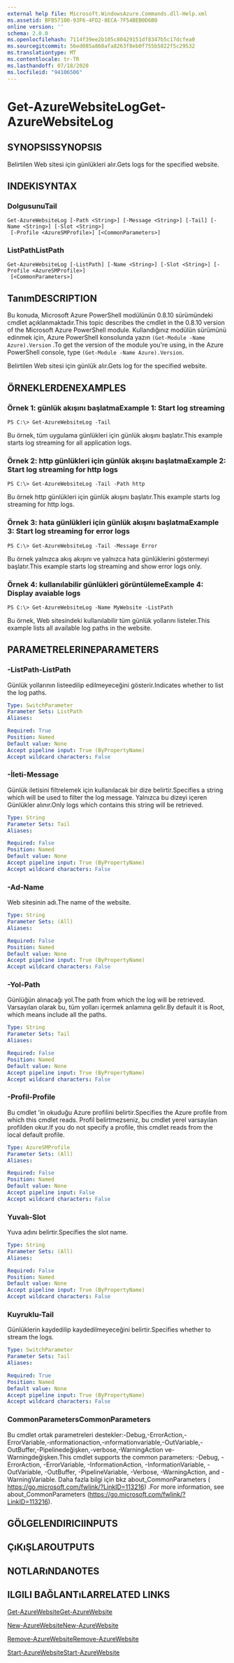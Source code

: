 ```yaml
---
external help file: Microsoft.WindowsAzure.Commands.dll-Help.xml
ms.assetid: BFB57100-93F6-4FD2-8ECA-7F54BEB0D6B0
online version: ''
schema: 2.0.0
ms.openlocfilehash: 7114f39ee2b105c80429151df8347b5c17dcfea0
ms.sourcegitcommit: 56ed085a868afa8263f8eb0f755b5822f5c29532
ms.translationtype: MT
ms.contentlocale: tr-TR
ms.lasthandoff: 07/18/2020
ms.locfileid: "94106506"
---
```

# <span data-ttu-id="e7568-101">Get-AzureWebsiteLog</span><span class="sxs-lookup"><span data-stu-id="e7568-101">Get-AzureWebsiteLog</span></span>

## <span data-ttu-id="e7568-102">SYNOPSIS</span><span class="sxs-lookup"><span data-stu-id="e7568-102">SYNOPSIS</span></span>
<span data-ttu-id="e7568-103">Belirtilen Web sitesi için günlükleri alır.</span><span class="sxs-lookup"><span data-stu-id="e7568-103">Gets logs for the specified website.</span></span>

## <span data-ttu-id="e7568-104">INDEKI</span><span class="sxs-lookup"><span data-stu-id="e7568-104">SYNTAX</span></span>

### <span data-ttu-id="e7568-105">Dolgusunu</span><span class="sxs-lookup"><span data-stu-id="e7568-105">Tail</span></span>
```
Get-AzureWebsiteLog [-Path <String>] [-Message <String>] [-Tail] [-Name <String>] [-Slot <String>]
 [-Profile <AzureSMProfile>] [<CommonParameters>]
```

### <span data-ttu-id="e7568-106">ListPath</span><span class="sxs-lookup"><span data-stu-id="e7568-106">ListPath</span></span>
```
Get-AzureWebsiteLog [-ListPath] [-Name <String>] [-Slot <String>] [-Profile <AzureSMProfile>]
 [<CommonParameters>]
```

## <span data-ttu-id="e7568-107">Tanım</span><span class="sxs-lookup"><span data-stu-id="e7568-107">DESCRIPTION</span></span>
<span data-ttu-id="e7568-108">Bu konuda, Microsoft Azure PowerShell modülünün 0.8.10 sürümündeki cmdlet açıklanmaktadır.</span><span class="sxs-lookup"><span data-stu-id="e7568-108">This topic describes the cmdlet in the 0.8.10 version of the Microsoft Azure PowerShell module.</span></span>
<span data-ttu-id="e7568-109">Kullandığınız modülün sürümünü edinmek için, Azure PowerShell konsolunda yazın `(Get-Module -Name Azure).Version` .</span><span class="sxs-lookup"><span data-stu-id="e7568-109">To get the version of the module you're using, in the Azure PowerShell console, type `(Get-Module -Name Azure).Version`.</span></span>

<span data-ttu-id="e7568-110">Belirtilen Web sitesi için günlük alır.</span><span class="sxs-lookup"><span data-stu-id="e7568-110">Gets log for the specified website.</span></span>

## <span data-ttu-id="e7568-111">ÖRNEKLERDEN</span><span class="sxs-lookup"><span data-stu-id="e7568-111">EXAMPLES</span></span>

### <span data-ttu-id="e7568-112">Örnek 1: günlük akışını başlatma</span><span class="sxs-lookup"><span data-stu-id="e7568-112">Example 1: Start log streaming</span></span>
```
PS C:\> Get-AzureWebsiteLog -Tail
```

<span data-ttu-id="e7568-113">Bu örnek, tüm uygulama günlükleri için günlük akışını başlatır.</span><span class="sxs-lookup"><span data-stu-id="e7568-113">This example starts log streaming for all application logs.</span></span>

### <span data-ttu-id="e7568-114">Örnek 2: http günlükleri için günlük akışını başlatma</span><span class="sxs-lookup"><span data-stu-id="e7568-114">Example 2: Start log streaming for http logs</span></span>
```
PS C:\> Get-AzureWebsiteLog -Tail -Path http
```

<span data-ttu-id="e7568-115">Bu örnek http günlükleri için günlük akışını başlatır.</span><span class="sxs-lookup"><span data-stu-id="e7568-115">This example starts log streaming for http logs.</span></span>

### <span data-ttu-id="e7568-116">Örnek 3: hata günlükleri için günlük akışını başlatma</span><span class="sxs-lookup"><span data-stu-id="e7568-116">Example 3: Start log streaming for error logs</span></span>
```
PS C:\> Get-AzureWebsiteLog -Tail -Message Error
```

<span data-ttu-id="e7568-117">Bu örnek yalnızca akış akışını ve yalnızca hata günlüklerini göstermeyi başlatır.</span><span class="sxs-lookup"><span data-stu-id="e7568-117">This example starts log streaming and show error logs only.</span></span>

### <span data-ttu-id="e7568-118">Örnek 4: kullanılabilir günlükleri görüntüleme</span><span class="sxs-lookup"><span data-stu-id="e7568-118">Example 4: Display avaiable logs</span></span>
```
PS C:\> Get-AzureWebsiteLog -Name MyWebsite -ListPath
```

<span data-ttu-id="e7568-119">Bu örnek, Web sitesindeki kullanılabilir tüm günlük yollarını listeler.</span><span class="sxs-lookup"><span data-stu-id="e7568-119">This example lists all available log paths in the website.</span></span>

## <span data-ttu-id="e7568-120">PARAMETRELERINE</span><span class="sxs-lookup"><span data-stu-id="e7568-120">PARAMETERS</span></span>

### <span data-ttu-id="e7568-121">-ListPath</span><span class="sxs-lookup"><span data-stu-id="e7568-121">-ListPath</span></span>
<span data-ttu-id="e7568-122">Günlük yollarının listeedilip edilmeyeceğini gösterir.</span><span class="sxs-lookup"><span data-stu-id="e7568-122">Indicates whether to list the log paths.</span></span>

```yaml
Type: SwitchParameter
Parameter Sets: ListPath
Aliases: 

Required: True
Position: Named
Default value: None
Accept pipeline input: True (ByPropertyName)
Accept wildcard characters: False
```

### <span data-ttu-id="e7568-123">-İleti</span><span class="sxs-lookup"><span data-stu-id="e7568-123">-Message</span></span>
<span data-ttu-id="e7568-124">Günlük iletisini filtrelemek için kullanılacak bir dize belirtir.</span><span class="sxs-lookup"><span data-stu-id="e7568-124">Specifies a string which will be used to filter the log message.</span></span>
<span data-ttu-id="e7568-125">Yalnızca bu dizeyi içeren Günlükler alınır.</span><span class="sxs-lookup"><span data-stu-id="e7568-125">Only logs which contains this string will be retrieved.</span></span>

```yaml
Type: String
Parameter Sets: Tail
Aliases: 

Required: False
Position: Named
Default value: None
Accept pipeline input: True (ByPropertyName)
Accept wildcard characters: False
```

### <span data-ttu-id="e7568-126">-Ad</span><span class="sxs-lookup"><span data-stu-id="e7568-126">-Name</span></span>
<span data-ttu-id="e7568-127">Web sitesinin adı.</span><span class="sxs-lookup"><span data-stu-id="e7568-127">The name of the website.</span></span>

```yaml
Type: String
Parameter Sets: (All)
Aliases: 

Required: False
Position: Named
Default value: None
Accept pipeline input: True (ByPropertyName)
Accept wildcard characters: False
```

### <span data-ttu-id="e7568-128">-Yol</span><span class="sxs-lookup"><span data-stu-id="e7568-128">-Path</span></span>
<span data-ttu-id="e7568-129">Günlüğün alınacağı yol.</span><span class="sxs-lookup"><span data-stu-id="e7568-129">The path from which the log will be retrieved.</span></span>
<span data-ttu-id="e7568-130">Varsayılan olarak bu, tüm yolları içermek anlamına gelir.</span><span class="sxs-lookup"><span data-stu-id="e7568-130">By default it is Root, which means include all the paths.</span></span>

```yaml
Type: String
Parameter Sets: Tail
Aliases: 

Required: False
Position: Named
Default value: None
Accept pipeline input: True (ByPropertyName)
Accept wildcard characters: False
```

### <span data-ttu-id="e7568-131">-Profil</span><span class="sxs-lookup"><span data-stu-id="e7568-131">-Profile</span></span>
<span data-ttu-id="e7568-132">Bu cmdlet 'in okuduğu Azure profilini belirtir.</span><span class="sxs-lookup"><span data-stu-id="e7568-132">Specifies the Azure profile from which this cmdlet reads.</span></span>
<span data-ttu-id="e7568-133">Profil belirtmezseniz, bu cmdlet yerel varsayılan profilden okur.</span><span class="sxs-lookup"><span data-stu-id="e7568-133">If you do not specify a profile, this cmdlet reads from the local default profile.</span></span>

```yaml
Type: AzureSMProfile
Parameter Sets: (All)
Aliases: 

Required: False
Position: Named
Default value: None
Accept pipeline input: False
Accept wildcard characters: False
```

### <span data-ttu-id="e7568-134">Yuvalı</span><span class="sxs-lookup"><span data-stu-id="e7568-134">-Slot</span></span>
<span data-ttu-id="e7568-135">Yuva adını belirtir.</span><span class="sxs-lookup"><span data-stu-id="e7568-135">Specifies the slot name.</span></span>

```yaml
Type: String
Parameter Sets: (All)
Aliases: 

Required: False
Position: Named
Default value: None
Accept pipeline input: True (ByPropertyName)
Accept wildcard characters: False
```

### <span data-ttu-id="e7568-136">Kuyruklu</span><span class="sxs-lookup"><span data-stu-id="e7568-136">-Tail</span></span>
<span data-ttu-id="e7568-137">Günlüklerin kaydedilip kaydedilmeyeceğini belirtir.</span><span class="sxs-lookup"><span data-stu-id="e7568-137">Specifies whether to stream the logs.</span></span>

```yaml
Type: SwitchParameter
Parameter Sets: Tail
Aliases: 

Required: True
Position: Named
Default value: None
Accept pipeline input: True (ByPropertyName)
Accept wildcard characters: False
```

### <span data-ttu-id="e7568-138">CommonParameters</span><span class="sxs-lookup"><span data-stu-id="e7568-138">CommonParameters</span></span>
<span data-ttu-id="e7568-139">Bu cmdlet ortak parametreleri destekler:-Debug,-ErrorAction,-ErrorVariable,-ınformationaction,-ınformationvariable,-OutVariable,-OutBuffer,-Pipelinedeğişken,-verbose,-WarningAction ve-Warningdeğişken.</span><span class="sxs-lookup"><span data-stu-id="e7568-139">This cmdlet supports the common parameters: -Debug, -ErrorAction, -ErrorVariable, -InformationAction, -InformationVariable, -OutVariable, -OutBuffer, -PipelineVariable, -Verbose, -WarningAction, and -WarningVariable.</span></span> <span data-ttu-id="e7568-140">Daha fazla bilgi için bkz about_CommonParameters ( https://go.microsoft.com/fwlink/?LinkID=113216) .</span><span class="sxs-lookup"><span data-stu-id="e7568-140">For more information, see about_CommonParameters (https://go.microsoft.com/fwlink/?LinkID=113216).</span></span>

## <span data-ttu-id="e7568-141">GÖLGELENDIRICI</span><span class="sxs-lookup"><span data-stu-id="e7568-141">INPUTS</span></span>

## <span data-ttu-id="e7568-142">ÇıKıŞLAR</span><span class="sxs-lookup"><span data-stu-id="e7568-142">OUTPUTS</span></span>

## <span data-ttu-id="e7568-143">NOTLARıNDA</span><span class="sxs-lookup"><span data-stu-id="e7568-143">NOTES</span></span>

## <span data-ttu-id="e7568-144">ILGILI BAĞLANTıLAR</span><span class="sxs-lookup"><span data-stu-id="e7568-144">RELATED LINKS</span></span>

[<span data-ttu-id="e7568-145">Get-AzureWebsite</span><span class="sxs-lookup"><span data-stu-id="e7568-145">Get-AzureWebsite</span></span>](./Get-AzureWebsite.md)

[<span data-ttu-id="e7568-146">New-AzureWebsite</span><span class="sxs-lookup"><span data-stu-id="e7568-146">New-AzureWebsite</span></span>](./New-AzureWebsite.md)

[<span data-ttu-id="e7568-147">Remove-AzureWebsite</span><span class="sxs-lookup"><span data-stu-id="e7568-147">Remove-AzureWebsite</span></span>](./Remove-AzureWebsite.md)

[<span data-ttu-id="e7568-148">Start-AzureWebsite</span><span class="sxs-lookup"><span data-stu-id="e7568-148">Start-AzureWebsite</span></span>](./Start-AzureWebsite.md)


